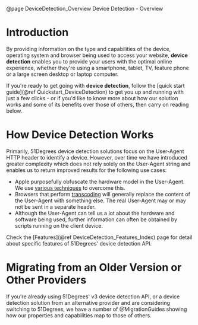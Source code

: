 @page DeviceDetection_Overview Device Detection - Overview

# Introduction

By providing information on the type and capabilities of the device, operating system and browser being used to access your website, **device detection** enables you to provide your users with the optimal online experience, whether they're using a smartphone, tablet, TV, feature phone or a large screen desktop or laptop computer. 

If you're ready to get going with **device detection**, follow the [quick start guide](@ref Quickstart_DeviceDetection) to get you up and running with just a few clicks - or if you'd like to know more about how our solution works and some of its benefits over those of others, then carry on reading below.

# How Device Detection Works

Primarily, 51Degrees device detection solutions focus on the User-Agent HTTP header to identify a device. However, over time
we have introduced greater complexity which does not rely solely on the User-Agent string and enables us to return improved results for the following use cases:

* Apple purposefully obfuscate the hardware model in the User-Agent. We use 
[various techniques](https://51degrees.com/blog/multi-stage-approach-to-apple-ios-device-detection) to overcome this. 
* Browsers that perform [transcoding](https://en.wikipedia.org/wiki/Mobile_browser#Mobile_HTML_transcoders) will 
generally replace the content of the User-Agent with something else. The real User-Agent may or may not be sent 
in a separate header.
* Although the User-Agent can tell us a lot about the hardware and software being used, further information can often
be obtained by scripts running on the client device.

Check the [Features](@ref DeviceDetection_Features_Index) page for detail about specific features of 51Degrees' device detection API.

# Migrating from an Older Version or Other Providers

If you're already using 51Degrees' v3 device detection API, or a device detection solution from an alternative provider and are considering switching to 51Degrees, we have a number of @MigrationGuides showing how our properties and capabilities map to those of others.


